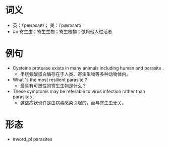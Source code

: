# 词义
- 英：/ˈpærəsaɪt/； 美：/ˈpærəsaɪt/
- #n 寄生虫；寄生生物；寄生植物；依赖他人过活者
# 例句
- Cysteine protease exists in many animals including human and parasite .
	- 半胱氨酸蛋白酶存在于人类、寄生生物等多种动物体内。
- What 's the most resilient parasite ?
	- 最具有可塑性的寄生生物是什么？
- These symptoms may be referable to virus infection rather than parasites .
	- 这些症状也许是由病毒感染引起的，而与寄生虫无关。
# 形态
- #word_pl parasites
